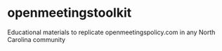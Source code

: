 # openmeetingstoolkit
Educational materials to replicate openmeetingspolicy.com in any North Carolina community
